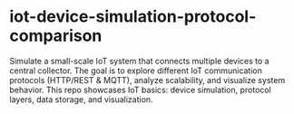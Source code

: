 # iot-device-simulation-protocol-comparison
Simulate a small-scale IoT system that connects multiple devices to a central collector. The goal is to explore different IoT communication protocols (HTTP/REST &amp; MQTT), analyze scalability, and visualize system behavior. This repo showcases IoT basics: device simulation, protocol layers, data storage, and visualization.
